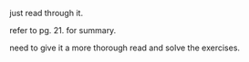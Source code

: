 just read through it.

refer to pg. 21. for summary.

need to give it a more thorough read and solve the exercises. 
